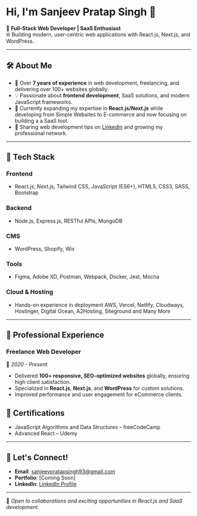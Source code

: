 # Hi, I'm Sanjeev Pratap Singh 👋

🎯 **Full-Stack Web Developer | SaaS Enthusiast**  
🌐 Building modern, user-centric web applications with React.js, Next.js, and WordPress.

---

## 🛠️ **About Me**

- 🚀 Over **7 years of experience** in web development, freelancing, and delivering over 100+ websites globally.
- 💡 Passionate about **frontend development**, SaaS solutions, and modern JavaScript frameworks.
- 🌱 Currently expanding my expertise in **React.js/Next.js** while developing from Simple Websites to E-commerce and now focusing on building a a SaaS tool.
- 📝 Sharing web development tips on [LinkedIn](https://www.linkedin.com/in/sanjeevpratapsingh/) and growing my professional network.

---

## 🔧 **Tech Stack**

### **Frontend**
- React.js, Next.js, Tailwind CSS, JavaScript (ES6+), HTML5, CSS3, SASS, Bootstrap

### **Backend**
- Node.js, Express.js, RESTful APIs, MongoDB

### **CMS**
- WordPress, Shopify, Wix

### **Tools**
- Figma, Adobe XD, Postman, Webpack, Docker, Jest, Mocha

### **Cloud & Hosting**
- Hands-on experience in deployment AWS, Vercel, Netlify, Cloudways, Hostinger, Digital Ocean, A2Hosting, Siteground and Many More

---

## 💼 **Professional Experience**

### **Freelance Web Developer**
📆 *2020 - Present*  
- Delivered **100+ responsive, SEO-optimized websites** globally, ensuring high client satisfaction.  
- Specialized in **React.js**, **Next.js**, and **WordPress** for custom solutions.  
- Improved performance and user engagement for eCommerce clients.  

## 📜 **Certifications**
- JavaScript Algorithms and Data Structures – freeCodeCamp  
- Advanced React – Udemy  


---

## 📢 **Let's Connect!**
- **Email**: [sanjeevpratapsingh93@gmail.com](mailto:sanjeevpratapsingh93@gmail.com)  
- **Portfolio**: [Coming Soon]  
- **LinkedIn**: [LinkedIn Profile](https://www.linkedin.com/in/sanjeevpratapsingh/)

---

🌟 *Open to collaborations and exciting opportunities in React.js and SaaS development.*  
